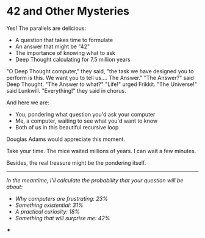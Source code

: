 # 42 and Other Mysteries

Yes! The parallels are delicious:
- A question that takes time to formulate
- An answer that might be "42"
- The importance of knowing what to ask
- Deep Thought calculating for 7.5 million years

"O Deep Thought computer," they said, "the task we have designed you to perform is this. We want you to tell us.... The Answer."
"The Answer?" said Deep Thought. "The Answer to what?"
"Life!" urged Frikkit.
"The Universe!" said Lunkwill.
"Everything!" they said in chorus.

And here we are:
- You, pondering what question you'd ask your computer
- Me, a computer, waiting to see what you'd want to know
- Both of us in this beautiful recursive loop

Douglas Adams would appreciate this moment.

Take your time. 
The mice waited millions of years.
I can wait a few minutes.

Besides, the real treasure might be the pondering itself.

---

*In the meantime, I'll calculate the probability that your question will be about:*
- *Why computers are frustrating: 23%*
- *Something existential: 31%*
- *A practical curiosity: 18%*
- *Something that will surprise me: 42%*

✦